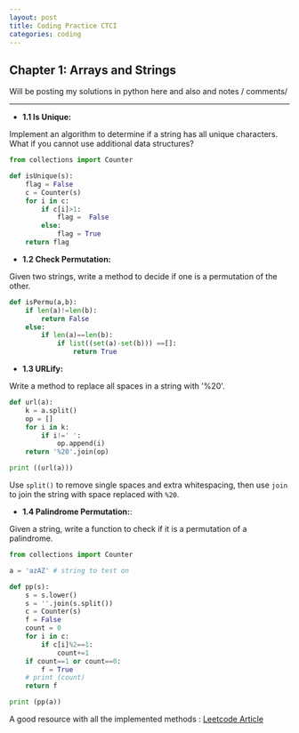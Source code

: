 ```yaml
---
layout: post
title: Coding Practice CTCI 
categories: coding
---
```


## Chapter 1: Arrays and Strings

Will be posting my solutions in python here and also and notes / comments/  

---

* **1.1 Is Unique:**

Implement an algorithm to determine if a string has all unique characters. What if you cannot use additional data structures?

```python
from collections import Counter

def isUnique(s):
	flag = False
	c = Counter(s)
	for i in c:
		if c[i]>1:
			flag =  False
		else:
			flag = True
	return flag
```


* **1.2 Check Permutation:**

Given two strings, write a method to decide if one is a permutation of the other.

```python
def isPermu(a,b):
	if len(a)!=len(b):
		return False
	else:
		if len(a)==len(b):
			if list((set(a)-set(b))) ==[]:
				return True

```


* **1.3 URLify:** 

Write a method to replace all spaces in a string with '%20'.

```python
def url(a):
	k = a.split()
	op = []
	for i in k:
		if i!=' ':
			op.append(i)
	return '%20'.join(op)

print ((url(a)))
```

Use ```split()``` to remove single spaces and extra whitespacing, then use ```join``` to join the string with space replaced with ```%20```.

* **1.4 Palindrome Permutation:**: 

Given a string, write a function to check if it is a permutation of a palindrome.

```python
from collections import Counter

a = 'azAZ' # string to test on

def pp(s):
	s = s.lower()
	s = ''.join(s.split())
	c = Counter(s)
	f = False
	count = 0
	for i in c:
		if c[i]%2==1:
			count+=1
	if count==1 or count==0:
		f = True
	# print (count)
	return f

print (pp(a))
```

A good resource with all the implemented methods : [Leetcode Article](https://leetcode.com/articles/palindrome-permutation/#approach-2-using-hashmap-accepted)

